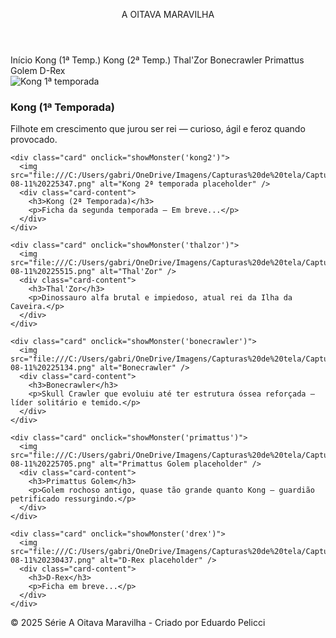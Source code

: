 <!DOCTYPE html>
<html lang="pt-BR">
<head>
<meta charset="UTF-8" />
<meta name="viewport" content="width=device-width, initial-scale=1" />
<title>Ilha da Caveira - Monstros</title>
<style>
  @import url('https://fonts.googleapis.com/css2?family=Nosifer&display=swap');

  * { margin: 0; padding: 0; box-sizing: border-box; }
  body {
    background: url('https://images.unsplash.com/photo-1506744038136-46273834b3fb?auto=format&fit=crop&w=1470&q=80') no-repeat center center fixed;
    background-size: cover;
    color: #f0f0f0;
    font-family: Arial, sans-serif;
    min-height: 100vh;
    display: flex; flex-direction: column;
  }

  header {
    background: rgba(0,0,0,0.8); padding: 1rem 2rem; text-align: center;
    font-family: 'Nosifer', cursive; font-size: 2.8rem; letter-spacing: .15em;
    text-shadow: 2px 2px 6px #000;
  }

  nav { background: rgba(0,0,0,0.7); padding: .5rem 1rem; text-align:center; }
  nav a {
    color: #d1a54a; text-decoration:none; font-weight:bold; margin:0 .6rem; font-size:1.05rem;
    transition: color .25s; cursor:pointer;
  }
  nav a:hover { color:#f7e06e; }

  main {
    flex-grow:1; background: rgba(0,0,0,0.6); padding: 2rem;
    display: grid; grid-template-columns: repeat(auto-fit,minmax(250px,1fr)); gap:1.6rem;
  }

  .card {
    background: rgba(30,30,30,0.92); border:2px solid #7a5c1b; border-radius:10px; overflow:hidden;
    cursor:pointer; box-shadow:0 0 15px #7a5c1b; transition: transform .25s, box-shadow .25s;
  }
  .card:hover { transform: scale(1.04); box-shadow:0 0 30px #d1a54a; }
  .card img { width:100%; height:180px; object-fit:cover; display:block; }
  .card-content { padding:1rem; }
  .card-content h3 { font-family:'Nosifer',cursive; color:#d1a54a; margin-bottom:.4rem; font-size:1.4rem; text-shadow:1px 1px 3px #000; }
  .card-content p { color:#ccc; font-size:.95rem; line-height:1.3; }

  footer { background: rgba(0,0,0,0.8); text-align:center; padding:1rem; color:#aaa; font-size:.85rem; }

  /* Monster page */
  .monster-page { max-width:900px; margin:2rem auto; background: rgba(15,15,15,0.92); border-radius:12px; padding:2rem; box-shadow:0 0 30px #7a5c1b; }
  .monster-page img { width:100%; max-height:420px; object-fit:cover; border-radius:8px; margin-bottom:1.2rem; box-shadow:0 0 20px #d1a54a; }
  .monster-page h2 { font-family:'Nosifer',cursive; color:#d1a54a; font-size:2.2rem; margin-bottom:.8rem; text-align:center; text-shadow:2px 2px 5px #000; }
  .monster-page h3 { margin-top:1.2rem; color:#f7e06e; font-size:1.15rem; border-bottom:2px solid #d1a54a; padding-bottom:.35rem; }
  .monster-page p, .monster-page ul { color:#ddd; font-size:1rem; line-height:1.45; margin-bottom:.6rem; }
  .monster-page ul { margin-left:1.2rem; }

  .back-button { display:inline-block; margin-top:1.2rem; padding:.6rem 1rem; background:#d1a54a; color:#000; font-weight:700; border-radius:6px; text-decoration:none; box-shadow:0 0 10px #d1a54a; cursor:pointer; }
  .back-button:hover { background:#f7e06e; }

  @media (max-width:600px) {
    header { font-size:2rem; padding:1rem; }
    main { padding:1rem; gap:1rem; }
    .card img { height:140px; }
    .monster-page { padding:1rem; margin:1rem; }
  }
</style>
</head>
<body>

<header>A OITAVA MARAVILHA</header>

<nav>
  <a onclick="showHome(); return false;">Início</a>
  <a onclick="showMonster('kong1'); return false;">Kong (1ª Temp.)</a>
  <a onclick="showMonster('kong2'); return false;">Kong (2ª Temp.)</a>
  <a onclick="showMonster('thalzor'); return false;">Thal'Zor</a>
  <a onclick="showMonster('bonecrawler'); return false;">Bonecrawler</a>
  <a onclick="showMonster('primattus'); return false;">Primattus Golem</a>
  <a onclick="showMonster('drex'); return false;">D-Rex</a>
</nav>

<main id="main-content">

  <!-- Home / cards -->
  <section id="home-page">
    <div class="card" onclick="showMonster('kong1')">
      <img src="kong_jovem2.png" alt="Kong 1ª temporada" />
      <div class="card-content">
        <h3>Kong (1ª Temporada)</h3>
        <p>Filhote em crescimento que jurou ser rei — curioso, ágil e feroz quando provocado.</p>
      </div>
    </div>

    <div class="card" onclick="showMonster('kong2')">
      <img src="file:///C:/Users/gabri/OneDrive/Imagens/Capturas%20de%20tela/Captura%20de%20tela%202025-08-11%20225347.png" alt="Kong 2ª temporada placeholder" />
      <div class="card-content">
        <h3>Kong (2ª Temporada)</h3>
        <p>Ficha da segunda temporada — Em breve...</p>
      </div>
    </div>

    <div class="card" onclick="showMonster('thalzor')">
      <img src="file:///C:/Users/gabri/OneDrive/Imagens/Capturas%20de%20tela/Captura%20de%20tela%202025-08-11%20225515.png" alt="Thal'Zor" />
      <div class="card-content">
        <h3>Thal'Zor</h3>
        <p>Dinossauro alfa brutal e impiedoso, atual rei da Ilha da Caveira.</p>
      </div>
    </div>

    <div class="card" onclick="showMonster('bonecrawler')">
      <img src="file:///C:/Users/gabri/OneDrive/Imagens/Capturas%20de%20tela/Captura%20de%20tela%202025-08-11%20225134.png" alt="Bonecrawler" />
      <div class="card-content">
        <h3>Bonecrawler</h3>
        <p>Skull Crawler que evoluiu até ter estrutura óssea reforçada — líder solitário e temido.</p>
      </div>
    </div>

    <div class="card" onclick="showMonster('primattus')">
      <img src="file:///C:/Users/gabri/OneDrive/Imagens/Capturas%20de%20tela/Captura%20de%20tela%202025-08-11%20225705.png" alt="Primattus Golem placeholder" />
      <div class="card-content">
        <h3>Primattus Golem</h3>
        <p>Golem rochoso antigo, quase tão grande quanto Kong — guardião petrificado ressurgindo.</p>
      </div>
    </div>

    <div class="card" onclick="showMonster('drex')">
      <img src="file:///C:/Users/gabri/OneDrive/Imagens/Capturas%20de%20tela/Captura%20de%20tela%202025-08-11%20230437.png" alt="D-Rex placeholder" />
      <div class="card-content">
        <h3>D-Rex</h3>
        <p>Ficha em breve...</p>
      </div>
    </div>
  </section>

  <!-- Páginas individuais -->

  <!-- Kong 1ª temporada -->
  <section id="monster-kong1" class="monster-page" style="display:none;">
    <h2>King Kong (1ª Temporada)</h2>
    <img src="kong_jovem.png.png" alt="Kong 1ª temporada" />
    <h3>Ficha</h3>
    <p><strong>Nome:</strong> King Kong<br/>
       <strong>Idade:</strong> 3 anos<br/>
       <strong>Altura:</strong> Início: 8 m • Final: 13 m<br/>
       <strong>Peso:</strong> ~15 a 25 toneladas<br/>
       <strong>Espécie:</strong> Titanus Kong<br/>
       <strong>Afiliação:</strong> Protetor parcial da Ilha da Caveira (em desenvolvimento)<br/>
       <strong>Status:</strong> Vivo</p>

    <h3>História</h3>
    <p>Antes de Kong nascer, Kratos governava a ilha. Thal'Zor liderou uma rebelião que matou Mara (mãe de Kong) e Kratos. Kong, escondido, testemunhou a morte dos pais e jurou se tornar rei. Cresceu sozinho, aprendendo a sobreviver, caçar e lutar.</p>

    <h3>Aparência</h3>
    <p>Mais magro, músculos em formação, pelagem lisa e olhos totalmente amarelos (sem pupilas visíveis).</p>

    <h3>Personalidade</h3>
    <p>Curioso, explorador, inteligente para sua idade, imaturo em momentos de raiva. Extremamente protetor com o que gosta; perde o controle ao ver algo querido destruído.</p>

    <h3>Habilidades</h3>
    <ul>
      <li>Força juvenil — derruba criaturas maiores.</li>
      <li>Agilidade superior à versão adulta.</li>
      <li>Inteligência tática (analisa antes de atacar).</li>
      <li>Grande mobilidade e escalada.</li>
    </ul>

    <h3>Comportamento</h3>
    <p>Patrulha áreas pequenas do território, enfrenta ameaças diretas e demonstra aprendizado contínuo com cada luta.</p>

    <a class="back-button" onclick="showHome(); return false;">Voltar</a>
  </section>

  <!-- Kong 2ª temporada (em breve) -->
  <section id="monster-kong2" class="monster-page" style="display:none;">
    <h2>Kong (2ª Temporada)</h2>
    <img src="file:///C:/Users/gabri/OneDrive/Imagens/Capturas%20de%20tela/Captura%20de%20tela%202025-08-11%20043207.png" alt="Kong 2ª temporada" />
    <p>Ficha da segunda temporada — Em breve...</p>
    <a class="back-button" onclick="showHome(); return false;">Voltar</a>
  </section>

  <!-- Thal'Zor -->
  <section id="monster-thalzor" class="monster-page" style="display:none;">
    <h2>Thal'Zor</h2>
    <img src="file:///C:/Users/gabri/OneDrive/Imagens/Capturas%20de%20tela/Captura%20de%20tela%202025-08-11%20222456.png" alt="Thal'Zor" />
    <h3>História</h3>
    <p>Dinossauro alfa brutal que liderou rebeliões e destruiu a antiga ordem da ilha.</p>
    <h3>Ficha Técnica</h3>
    <p><strong>Espécie:</strong> Dinossauro alfa<br/>
       <strong>Altura:</strong> ~14 metros<br/>
       <strong>Personalidade:</strong> Impiedoso, brutal, dominante</p>
    <a class="back-button" onclick="showHome(); return false;">Voltar</a>
  </section>

  <!-- Bonecrawler -->
  <section id="monster-bonecrawler" class="monster-page" style="display:none;">
    <h2>Bonecrawler</h2>
    <img src="file:///C:/Users/gabri/OneDrive/Imagens/Capturas%20de%20tela/Captura%20de%20tela%202025-08-11%20202529.png" alt="Bonecrawler" />
    <h3>Ficha Técnica</h3>
    <p><strong>Espécie:</strong> Skull Crawler osseus (variação evoluída)<br/>
       <strong>Altura:</strong> 27 metros<br/>
       <strong>Peso:</strong> 65 toneladas</p>

    <h3>História</h3>
    <p>Os nativos falam de um “demônio branco” que vive nas profundezas. O Bonecrawler é uma evolução rara de Skull Crawler que perdeu carne e desenvolveu ossos externos reforçados. Lidera pequenos grupos, respeitado pela força, mas vigiado até pelo Alpha.</p>

    <h3>Aparência</h3>
    <p>Estrutura esquelética exposta, ossos marfim, olhos âmbar, ossos reforçados nas áreas de impacto; movimentos mais lentos, porém devastadores.</p>

    <h3>Comportamento</h3>
    <p>Territorial, embosca de locais elevados ou debaixo da terra; liderança instintiva sobre grupos menores; solitário por natureza.</p>

    <h3>Habilidades</h3>
    <ul>
      <li>Força aumentada — capaz de esmagar rochas.</li>
      <li>Resistência óssea — resistente a projéteis.</li>
      <li>Garras afiadas — cortam madeira e perfuram metal leve.</li>
      <li>Emboscada — mantém padrão furtivo na caçada.</li>
    </ul>

    <a class="back-button" onclick="showHome(); return false;">Voltar</a>
  </section>

  <!-- Primattus Golem -->
  <section id="monster-primattus" class="monster-page" style="display:none;">
    <h2>Primattus Golem</h2>
    <img src="file:///C:/Users/gabri/OneDrive/Imagens/Capturas%20de%20tela/Captura%20de%20tela%202025-08-11%20202849.png" alt="Primattus Golem" />
    <h3>Ficha Técnica</h3>
    <p><strong>Espécie:</strong> Primattus Golem<br/>
       <strong>Altura:</strong> 31 metros<br/>
       <strong>Peso estimado:</strong> ~1.200 toneladas</p>

    <h3>História</h3>
    <p>Antiga espécie que moldava a ilha como santuário. Reproduz lento e foi dizimada por guerras prolongadas. O último entrou em hibernação pétrea e agora desperta, atraído pelo retorno dos Skullcrawlers e pela presença de Kong — que ele vê como intruso.</p>

    <h3>Personalidade & Comportamento</h3>
    <p>Estratégico, calmo e implacável em combate; estilo de luta direto, aproveitando massa e resistência; objetivo: erradicar não-Primattus da ilha.</p>

    <h3>Habilidades</h3>
    <ul>
      <li>Força bruta colossal — esmagamento de rochas.</li>
      <li>Resistência natural — pele rochosa protege de impactos e armas convencionais.</li>
      <li>Ancoragem de combate — pode fincar-se e tornar-se quase inamovível.</li>
      <li>Camuflagem parcial — musgo e vegetação ajudam a esconder-se.</li>
    </ul>

    <a class="back-button" onclick="showHome(); return false;">Voltar</a>
  </section>

  <!-- D-Rex (placeholder) -->
  <section id="monster-drex" class="monster-page" style="display:none;">
    <h2>D-Rex</h2>
    <img src="file:///C:/Users/gabri/OneDrive/Imagens/Capturas%20de%20tela/Captura%20de%20tela%202025-08-11%20230320.png" alt="D-Rex placeholder" />
    <p>Ficha do D-Rex — Em breve...</p>
    <a class="back-button" onclick="showHome(); return false;">Voltar</a>
  </section>

</main>

<footer>© 2025 Série A Oitava Maravilha - Criado por Eduardo Pelicci</footer>

<script>
  function showHome() {
    document.getElementById('home-page').style.display = 'grid';
    const ids = ['monster-kong1','monster-kong2','monster-thalzor','monster-bonecrawler','monster-primattus','monster-drex'];
    ids.forEach(id => { const el = document.getElementById(id); if (el) el.style.display = 'none'; });
  }

  function showMonster(name) {
    showHome();
    const map = {
      'kong1': 'monster-kong1',
      'kong2': 'monster-kong2',
      'thalzor': 'monster-thalzor',
      'bonecrawler': 'monster-bonecrawler',
      'primattus': 'monster-primattus',
      'drex': 'monster-drex'
    };
    const id = map[name];
    if (id) document.getElementById(id).style.display = 'block';
  }

  // mostra por padrão a home
  showHome();
</script>

</body>
</html>
